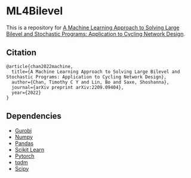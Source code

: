 # ML4Bilevel

This is a repository for [A Machine Learning Approach to Solving Large Bilevel and Stochastic Programs: Application to Cycling Network Design](https://arxiv.org/abs/2209.09404).

## Citation
```
@article{chan2022machine,
  title={A Machine Learning Approach to Solving Large Bilevel and Stochastic Programs: Application to Cycling Network Design},
  author={Chan, Timothy C Y and Lin, Bo and Saxe, Shoshanna},
  journal={arXiv preprint arXiv:2209.09404},
  year={2022}
}
```

## Dependencies
- [Gurobi](https://www.gurobi.com)
- [Numpy](https://numpy.org)
- [Pandas](https://pandas.pydata.org)
- [Scikit Learn](https://scikit-learn.org/stable/)
- [Pytorch](https://pytorch.org)
- [tqdm](https://tqdm.github.io)
- [Scipy](https://scipy.org)
